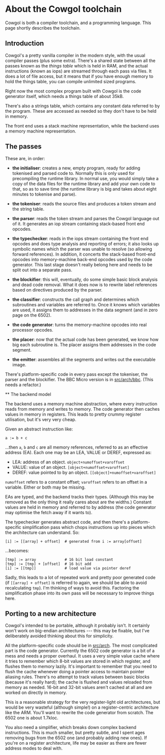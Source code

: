 About the Cowgol toolchain
==========================

Cowgol is both a compiler toolchain, and a programming language. This page
shortly describes the toolchain.

## Introduction

Cowgol's a pretty vanilla compiler in the modern style, with the usual
compiler passes (plus some extra). There's a shared state between all the
passes known as the *things table* which is held in RAM, and the actual
instructions (known as iops) are streamed through each pass via files. It
does a lot of file access, but it means that if you have enough memory to
hold the things table, you can compile unlimited sized programs.

Right now the most complex program built with Cowgol is the code generator
itself, which needs a things table of about 35kB.

There's also a strings table, which contains any constant data referred to by
the program. These are accessed as needed so they don't have to be held in
memory.

The front end uses a stack machine representation, while the backend uses a
memory machine representation.

## The passes

These are, in order:

- **the initialiser**: creates a new, empty program, ready for adding
tokenised and parsed code to. Normally this is only used for precompiling the
runtime library. In normal use, you would simply take a copy of the data
files for the runtime library and add your own code to that, so as to save
time (the runtime library is big and takes about eight minutes to tokenise
and parse).

- **the tokeniser**: reads the source files and produces a token stream and the string table.

- **the parser**: reads the token stream and parses the Cowgol language out of it. It generates an iop stream containing stack-based front end opcodes.

- **the typechecker**: reads in the iops stream containing the front end
opcodes and does type analysis and reporting of errors; it also looks up
symbolic names which the parser was unable to resolve (so allowing forward
references). In addition, it concerts the stack-based front-end opcodes into
memory-machine back-end opcodes used by the code generator. This last stage
doesn't really belong here and needs to be split out into a separate pass.

- **the blockifier**: this will, eventually, do some simple basic block
analysis and dead code removal. What it does now is to rewrite label
references based on directives produced by the parser.

- **the classifier**: constructs the call graph and determines which
subroutines and variables are referred to. Once it knows which variables are
used, it assigns them to addresses in the data segment (and in zero page on
the 6502).

- **the code generator**: turns the memory-machine opcodes into real
processor opcodes.

- **the placer**: now that the actual code has been generated, we know how
big each subroutine is. The placer assigns them addresses in the code
segment.

- **the emitter**: assembles all the segments and writes out the executable
image.

There's platform-specific code in every pass except the tokeniser, the parser
and the blockifier. The BBC Micro version is in
[src/arch/bbc](https://github.com/davidgiven/cowgol/tree/master/src/arch/bbc).
(This needs a refactor.)

** The backend model

The backend uses a memory machine abstraction, where every instruction reads
from memory and writes to memory. The code generator then caches values in
memory in registers. This leads to pretty crummy register utilisation, but
it's very very cheap.

Given an abstract instruction like:

```
a := b + c
```

...then `a`, `b` and `c` are all memory references, referred to as an
effective address (EA). Each one may be an LEA, VALUE or DEREF, expressed as:

- LEA: address of an object. `object+numoffset+varoffset`
- VALUE: value of an object. `[object+numoffset+varoffset]`
- DEREF: value pointed to by an object. `[[object]+numoffset+varoffset]`

`numoffset` refers to a constant offset; `varoffset` refers to an offset in a
variable. Either or both may be missing.

EAs are typed, and the backend tracks their types. (Although this may be
removed as the only thing it really cares about are the widths.) Constant
values are held in memory and referred to by address (the code generator may
optimise the fetch away if it wants to).

The typechecker generates abstract code, and then there's a platform-specific simplification pass which chops instructions up into pieces which the architecture can understand. So:

```
[i] := [[array] + offset]  # generated from i := array[offset]
```

...becomes:

```
[tmp] := array             # 16 bit load constant
[tmp] := [tmp] + [offset]  # 16 bit add
[i] := [[tmp]]             # load value via pointer deref
```

Sadly, this leads to a lot of repeated work and pretty poor generated code
(if `[[array] + offset]` is referred to again, we should be able to avoid
recalculating `tmp`). I'm thinking of ways to avoid this. Factoring the
simplification phase into its own pass will be necessary to improve things
here.

## Porting to a new architecture

Cowgol's intended to be portable, although it probably isn't. It certainly
won't work on big-endian architectures --- this may be fixable, but I've
deliberately avoided thinking about this for simplicity.

All the platform-specific code should be in
[src/arch](https://github.com/davidgiven/cowgol/tree/master/src/arch).
The most complicated part is the code generator. Currently the 6502 code
generator is a bit of a mess and needs a proper overhaul. It uses a very
simple value cache where it tries to remember which 8-bit values are stored in
which register, and flushes them to memory lazily. It's important to remember
that you need to flush the cache whenever doing a pointer access to maintain
pointer aliasing rules. There's no attempt to track values between basic
blocks (because it's really hard); the cache is flushed and values reloaded
from memory as needed. 16-bit and 32-bit values aren't cached at all and are
worked on directly in memory.

This is a reasonable strategy for the very register-light old architectures,
but would be very wasteful (although simple!) on a register-centric
architecture like the ARM. You'll want to rewrite the code generator from
scratch. The 6502 one is about 1.7kloc.

You also need a simplifier, which breaks down complex backend instructions.
This is much smaller, but pretty subtle, and I spent ages removing bugs from
the 6502 one (and probably adding new ones). If you're on a register
architecture, life may be easier as there are fewer address modes to deal
with.
